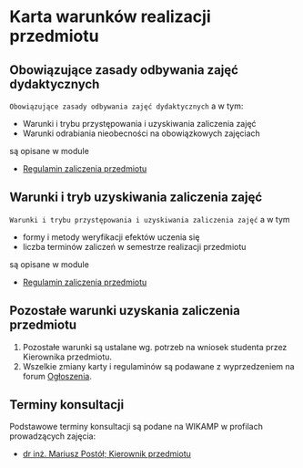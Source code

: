 # Karta warunków realizacji przedmiotu

## Obowiązujące zasady odbywania zajęć dydaktycznych

`Obowiązujące zasady odbywania zajęć dydaktycznych` a w tym:

- Warunki i trybu przystępowania i uzyskiwania zaliczenia zajęć
- Warunki odrabiania nieobecności na obowiązkowych zajęciach

są opisane w module

- [Regulamin zaliczenia przedmiotu][RZP]
  
## Warunki i tryb uzyskiwania zaliczenia zajęć

`Warunki i trybu przystępowania i uzyskiwania zaliczenia zajęć` a w tym

- formy i metody weryfikacji efektów uczenia się  
- liczba terminów zaliczeń w semestrze realizacji przedmiotu

są opisane w module

- [Regulamin zaliczenia przedmiotu][RZP]

## Pozostałe warunki uzyskania zaliczenia przedmiotu

1. Pozostałe warunki są ustalane wg. potrzeb na wniosek studenta przez Kierownika przedmiotu.
1. Wszelkie zmiany karty i regulaminów są podawane z wyprzedzeniem na  forum [Ogłoszenia][Forum].

## Terminy konsultacji

Podstawowe terminy konsultacji są podane na WIKAMP w profilach prowadzących zajęcia:

- [dr inż. Mariusz Postół; Kierownik przedmiotu](https://ftims.edu.p.lodz.pl/user/profile.php?id=2938)

[RZP]: https://ftims.edu.p.lodz.pl/mod/page/view.php?id=71239
[Forum]: https://ftims.edu.p.lodz.pl/mod/forum/view.php?id=70702
